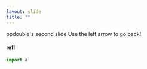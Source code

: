 ```yaml
---
layout: slide
title: ""
---
```

ppdouble's second slide
Use the left arrow to go back!

#### refl

```Javascript
import a
```


